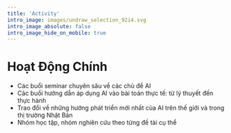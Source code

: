 ```yaml
---
title: 'Activity'
intro_image: images/undraw_selection_92i4.svg
intro_image_absolute: false
intro_image_hide_on_mobile: true
---
```


# Hoạt Động Chính

- Các buổi seminar chuyên sâu về các chủ đề AI
- Các buổi hướng dẫn áp dụng AI vào bài toán thực tế: từ lý thuyết đến thực hành
- Trao đổi về những hướng phát triển mới nhất của AI trên thế giới và trong thị trường Nhật Bản
- Nhóm học tập, nhóm nghiên cứu theo từng đề tài cụ thể
